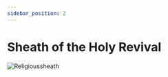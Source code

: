 ```yaml
---
sidebar_position: 2
---
```


# Sheath of the Holy Revival

![Religioussheath](https://vwiki.valorserver.com/api/item/picture/sheath%20of%20the%20holy%20revival)
